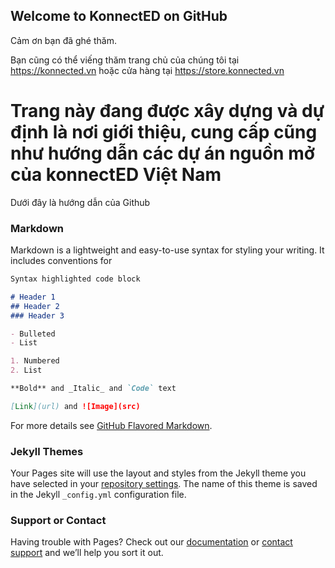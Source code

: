 ## Welcome to KonnectED on GitHub 

Cảm ơn bạn đã ghé thăm.

Bạn cũng có thể viếng thăm trang chủ của chúng tôi tại https://konnected.vn
hoặc cửa hàng tại https://store.konnected.vn

# Trang này đang được xây dựng và dự định là nơi giới thiệu, cung cấp cũng như hướng dẫn các dự án nguồn mở của konnectED Việt Nam

Dưới đây là hướng dẫn của Github 
### Markdown

Markdown is a lightweight and easy-to-use syntax for styling your writing. It includes conventions for

```markdown
Syntax highlighted code block

# Header 1
## Header 2
### Header 3

- Bulleted
- List

1. Numbered
2. List

**Bold** and _Italic_ and `Code` text

[Link](url) and ![Image](src)
```

For more details see [GitHub Flavored Markdown](https://guides.github.com/features/mastering-markdown/).

### Jekyll Themes

Your Pages site will use the layout and styles from the Jekyll theme you have selected in your [repository settings](https://github.com/konnectedvn/konnectedvn.github.io/settings). The name of this theme is saved in the Jekyll `_config.yml` configuration file.

### Support or Contact

Having trouble with Pages? Check out our [documentation](https://help.github.com/categories/github-pages-basics/) or [contact support](https://github.com/contact) and we’ll help you sort it out.
